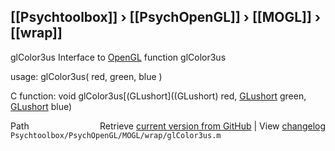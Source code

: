 ## [[Psychtoolbox]] &#8250; [[PsychOpenGL]] &#8250; [[MOGL]] &#8250; [[wrap]]

glColor3us  Interface to [OpenGL](OpenGL) function glColor3us  
  
usage:  glColor3us( red, green, blue )  
  
C function:  void glColor3us[(GLushort]((GLushort) red, [GLushort](GLushort) green, [GLushort](GLushort) blue)  




<div class="code_header" style="text-align:right;">
  <span style="float:left;">Path&nbsp;&nbsp;</span> <span class="counter">Retrieve <a href=
  "https://raw.github.com/Psychtoolbox-3/Psychtoolbox-3/beta/Psychtoolbox/PsychOpenGL/MOGL/wrap/glColor3us.m">current version from GitHub</a> | View <a href=
  "https://github.com/Psychtoolbox-3/Psychtoolbox-3/commits/beta/Psychtoolbox/PsychOpenGL/MOGL/wrap/glColor3us.m">changelog</a></span>
</div>
<div class="code">
  <code>Psychtoolbox/PsychOpenGL/MOGL/wrap/glColor3us.m</code>
</div>

